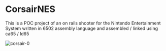 # CorsairNES

This is a POC project of an on rails shooter for the Nintendo Entertainment System written in 6502 assembly language and assembled / linked using ca65 / ld65


![corsair-0](https://github.com/sheldonTest/CorsairNES/assets/72677281/4d6d1867-6438-4dae-9edf-cec6727ec53c)
